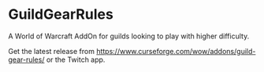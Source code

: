 # GuildGearRules
A World of Warcraft AddOn for guilds looking to play with higher difficulty.

Get the latest release from https://www.curseforge.com/wow/addons/guild-gear-rules/ or the Twitch app.
